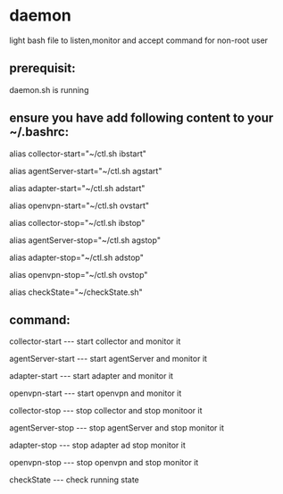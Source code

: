 # daemon
light bash file to listen,monitor and accept command for non-root user

## prerequisit:
daemon.sh is running

## ensure you have add following content to your ~/.bashrc:
alias collector-start="~/ctl.sh ibstart"

alias agentServer-start="~/ctl.sh agstart"

alias adapter-start="~/ctl.sh adstart"

alias openvpn-start="~/ctl.sh ovstart"

alias collector-stop="~/ctl.sh ibstop"

alias agentServer-stop="~/ctl.sh agstop"

alias adapter-stop="~/ctl.sh adstop"

alias openvpn-stop="~/ctl.sh ovstop"

alias checkState="~/checkState.sh"

## command:
collector-start        --- start collector and monitor it

agentServer-start      --- start agentServer and monitor it

adapter-start          --- start adapter and monitor it

openvpn-start          --- start openvpn and monitor it

collector-stop         --- stop collector and stop monitoor it

agentServer-stop       --- stop agentServer and stop monitor it

adapter-stop           --- stop adapter ad stop monitor it

openvpn-stop           --- stop openvpn and stop monitor it

checkState             --- check running state

